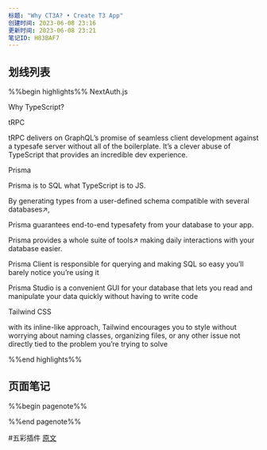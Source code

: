 ```yaml
---
标题: "Why CT3A? • Create T3 App"
创建时间: 2023-06-08 23:16
更新时间: 2023-06-08 23:21
笔记ID: H83BAF7
---
```


## 划线列表
%%begin highlights%%
NextAuth.js

Why TypeScript?

tRPC

tRPC delivers on GraphQL’s promise of seamless client development against a typesafe server without all of the boilerplate. It’s a clever abuse of TypeScript that provides an incredible dev experience.

Prisma

Prisma is to SQL what TypeScript is to JS.

By generating types from a user-defined schema compatible with several databases↗,

Prisma guarantees end-to-end typesafety from your database to your app.

Prisma provides a whole suite of tools↗ making daily interactions with your database easier.

Prisma Client is responsible for querying and making SQL so easy you’ll barely notice you’re using it

Prisma Studio is a convenient GUI for your database that lets you read and manipulate your data quickly without having to write code

Tailwind CSS

with its inline-like approach, Tailwind encourages you to style without worrying about naming classes, organizing files, or any other issue not directly tied to the problem you’re trying to solve

%%end highlights%%

## 页面笔记
%%begin pagenote%%

%%end pagenote%%

 #五彩插件 [原文](https://create.t3.gg/en/why)